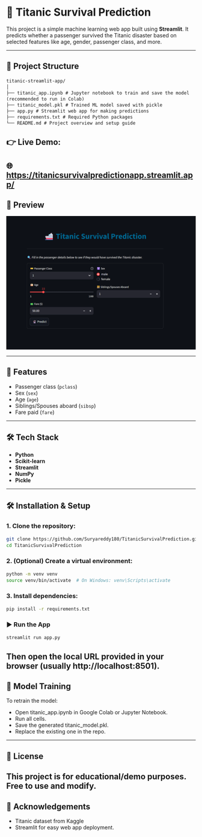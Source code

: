 # 🚢 Titanic Survival Prediction

This project is a simple machine learning web app built using **Streamlit**. It predicts whether a passenger survived the Titanic disaster based on selected features like age, gender, passenger class, and more.

---

## 📁 Project Structure
```base
titanic-streamlit-app/
│
├── titanic_app.ipynb # Jupyter notebook to train and save the model (recommended to run in Colab)
├── titanic_model.pkl # Trained ML model saved with pickle
├── app.py # Streamlit web app for making predictions
├── requirements.txt # Required Python packages
└── README.md # Project overview and setup guide
```
## 👉 Live Demo:
🌐 https://titanicsurvivalpredictionapp.streamlit.app/
---
## 📸 Preview
![App Screenshot](https://github.com/Suryareddy180/TitanicSurvivalPrediction/blob/main/preview.png)

---

## 🚀 Features
- Passenger class (`pclass`)
- Sex (`sex`)
- Age (`age`)
- Siblings/Spouses aboard (`sibsp`)
- Fare paid (`fare`)


---
## 🛠 Tech Stack

- **Python**
- **Scikit-learn**
- **Streamlit**
- **NumPy**
- **Pickle**
---

## 🛠️ Installation & Setup

### 1. Clone the repository:
```bash
git clone https://github.com/Suryareddy180/TitanicSurvivalPrediction.git
cd TitanicSurvivalPrediction
```
### 2. (Optional) Create a virtual environment:
``` bash
python -m venv venv
source venv/bin/activate  # On Windows: venv\Scripts\activate
```
### 3. Install dependencies:
``` bash
pip install -r requirements.txt
```
### ▶️ Run the App
``` bash
streamlit run app.py
```
Then open the local URL provided in your browser (usually http://localhost:8501).
---

## 🧠 Model Training
To retrain the model:
- Open titanic_app.ipynb in Google Colab or Jupyter Notebook.
- Run all cells.
- Save the generated titanic_model.pkl.
- Replace the existing one in the repo.
---

## 📄 License
This project is for educational/demo purposes. Free to use and modify.
---

## 🤝 Acknowledgements
- Titanic dataset from Kaggle
- Streamlit for easy web app deployment.



  

